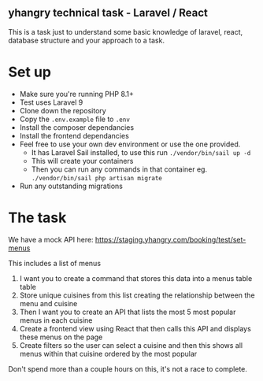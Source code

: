 
## yhangry technical task - Laravel / React

This is a task just to understand some basic knowledge of laravel, react, database structure and your approach to a task.

# Set up
- Make sure you're running PHP 8.1+
- Test uses Laravel 9
- Clone down the repository
- Copy the `.env.example` file to `.env`
- Install the composer dependancies
- Install the frontend dependancies
- Feel free to use your own dev environment or use the one provided.
    - It has Laravel Sail installed, to use this run `./vendor/bin/sail up -d`
    - This will create your containers
    - Then you can run any commands in that container eg. `./vendor/bin/sail php artisan migrate`
- Run any outstanding migrations



# The task
We have a mock API here:
https://staging.yhangry.com/booking/test/set-menus

This includes a list of menus

1. I want you to create a command that stores this data into a menus table table
2. Store unique cuisines from this list creating the relationship between the menu and cuisine
3. Then I want you to create an API that lists the most 5 most popular menus in each cuisine
4. Create a frontend view using React that then calls this API and displays these menus on the page
5. Create filters so the user can select a cuisine and then this shows all menus within that cuisine ordered by the most popular

Don't spend more than a couple hours on this, it's not a race to complete.



